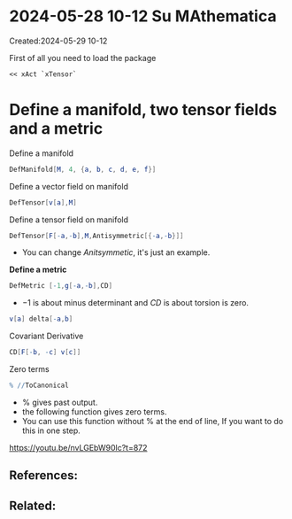 # 2024-05-28 10-12 Su MAthematica
Created:2024-05-29 10-12


First of all you need to load the package

```mathematica
<< xAct `xTensor`
```

# Define a manifold, two tensor fields and a metric

Define a manifold

```mathematica
DefManifold[M, 4, {a, b, c, d, e, f}]
```

Define a vector field on manifold
```mathematica
DefTensor[v[a],M]
```
Define a tensor field on manifold

```mathematica
DefTensor[F[-a,-b],M,Antisymmetric[{-a,-b}]]
```
- You can change $Anitsymmetic$, it's just an example.

**Define a metric**
```mathematica
DefMetric [-1,g[-a,-b],CD]
```
- $-1$ is about minus determinant and $CD$ is about torsion is zero.

```mathematica
v[a] delta[-a,b]
```

Covariant Derivative
```mathematica
CD[F[-b, -c] v[c]]
```

Zero terms
```mathematica
% //ToCanonical
```
- % gives past output.
- the following function gives zero terms.
- You can use this function without % at the end of line, If you want to do this in one step.

https://youtu.be/nvLGEbW90lc?t=872
## References:

## Related:



